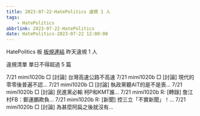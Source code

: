 ```yaml
---
title: 2023-07-22-HatePolitics 違規 1 人
tags:
    - HatePolitics
abbrlink: 2023-07-22-HatePolitics
date: HatePolitics-2023-07-22 12:00:00
---
```

HatePolitics 板 [板規連結](https://www.ptt.cc/bbs/HatePolitics/M.1617115262.A.D60.html)
昨天違規 1 人
<!-- more -->

違規清單
單日不得超過 5 篇

7/21 mimi1020b □ [討論] 台灣高速公路不高速
7/21 mimi1020b □ [討論] 現代的零零後普遍不認…
7/21 mimi1020b □ [討論] 執政黨聽AIT的是不是喪…
7/21 mimi1020b □ [討論] 民進黨必輸 柯P和KMT誰…
7/21 mimi1020b R: [轉錄] 詹江村FB：鄭運鵬欺負…
7/21 mimi1020b R: [新聞] 控三立「不實新聞」！…
7/21 mimi1020b □ [討論] 為甚麼阿扁之後就沒有…